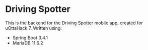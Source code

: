 # Driving Spotter

This is the backend for the Driving Spotter mobile app, created for uOttaHack 7.
Written using:
- Spring Boot 3.4.1
- MariaDB 11.6.2
